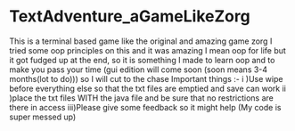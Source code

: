 # TextAdventure_aGameLikeZorg
This is a terminal based game like the original and amazing game zorg I tried some oop principles on this and it was amazing I 
mean oop for life but it got fudged up at the end, so it is something I made to learn oop and to make you pass your time (gui 
edition will come soon (soon means 3-4 months(lot to do))) so I will cut to the chase
Important things :-
     i  )Use wipe before everything else so that the txt files are emptied and save can work 
     ii )place the txt files WITH the java file and be sure that no restrictions are there in access
     iii)Please give some feedback so it might help (My code is super messed up)




